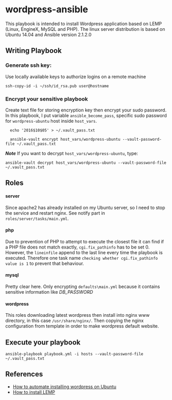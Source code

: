 # wordpress-ansible
This playbook is intended to install Wordpress application based on LEMP (Linux, EngineX, MySQL and PHP).
The linux server distribution is based on Ubuntu 14.04 and Ansible version 2.1.2.0

## Writing Playbook
### Generate ssh key:
Use locally available keys to authorize logins on a remote machine

    ssh-copy-id -i ~/ssh/id_rsa.pub user@hostname

### Encrypt your sensitive playbook
Create text file for storing encryption key then encrypt your sudo password. In this playbook, I put variable ``ansible_become_pass``, specific sudo password for ``wordpress-ubuntu`` host inside ``host_vars``.

      echo '2016$10$05' > ~/.vault_pass.txt

      ansible-vault encrypt host_vars/wordpress-ubuntu --vault-password-file ~/.vault_pass.txt


***Note***
If you want to decrypt ``host_vars/wordpress-ubuntu``, type:

    ansible-vault decrypt host_vars/wordpress-ubuntu --vault-password-file ~/.vault_pass.txt

## Roles
#### server
Since apache2 has already installed on my Ubuntu server, so I need to stop the service and restart nginx. See notify part in ``roles/server/tasks/main.yml``.

#### php
Due to prevention of PHP to attempt to execute the closest file it can find if a PHP file does not match exactly, ``cgi.fix_pathinfo`` has to be set 0. However, the ``lineinfile`` append to the last line every time the playbook is executed. Therefore one task name ``checking whether cgi.fix_pathinfo value is 1`` to prevent that behaviour.

#### mysql
Pretty clear here. Only encrypting ``defaults\main.yml`` because it contains sensitive information like *DB_PASSWORD*

#### wordpress
This roles downloading latest wordpress then install into nginx www directory, in this case ``/usr/share/nginx/``. Then copying the nginx configuration from template in order to make wordpress default website.

## Execute your playbook

    ansible-playbook playbook.yml -i hosts --vault-password-file ~/.vault_pass.txt


## References
* [How to automate installing wordpress on Ubuntu](https://www.digitalocean.com/community/tutorials/how-to-automate-installing-wordpress-on-ubuntu-14-04-using-ansible)
* [How to install LEMP](https://www.digitalocean.com/community/tutorials/how-to-install-linux-nginx-mysql-php-lemp-stack-on-ubuntu-14-04?utm_source=legacy_reroute)
